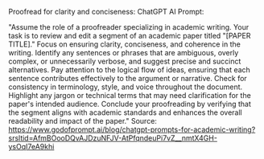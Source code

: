 Proofread for clarity and conciseness:
ChatGPT AI Prompt:

"Assume the role of a proofreader specializing in academic writing. Your task is to review and edit a segment of an academic paper titled "[PAPER TITLE]." Focus on ensuring clarity, conciseness, and coherence in the writing. Identify any sentences or phrases that are ambiguous, overly complex, or unnecessarily verbose, and suggest precise and succinct alternatives. Pay attention to the logical flow of ideas, ensuring that each sentence contributes effectively to the argument or narrative. Check for consistency in terminology, style, and voice throughout the document. Highlight any jargon or technical terms that may need clarification for the paper's intended audience. Conclude your proofreading by verifying that the segment aligns with academic standards and enhances the overall readability and impact of the paper."
Source: https://www.godofprompt.ai/blog/chatgpt-prompts-for-academic-writing?srsltid=AfmBOooDQvAJDzuNFJV-AtPfqndeuPi7vZ__nmtX4GH-ysOqI7eA9khi

